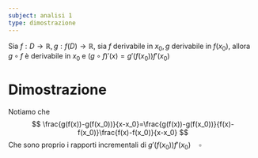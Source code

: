 ```yaml
---
subject: analisi 1
type: dimostrazione
---
```

Sia $f:D\to\mathbb{R}, g:f(D)\to\mathbb{R}$, sia $f$ derivabile in $x_0,g$ derivabile in $f(x_0)$, allora $g\circ f$ è derivabile in $x_0$ e $(g\circ f)'(x)=g'(f(x_0))f'(x_0)$
# Dimostrazione
Notiamo che
$$
\frac{g(f(x))-g(f(x_0))}{x-x_0}=\frac{g(f(x))-g(f(x_0))}{f(x)-f(x_0)}\frac{f(x)-f(x_0)}{x-x_0}
$$
Che sono proprio i rapporti incrementali di $g'(f(x_0))f'(x_0)\quad\square$